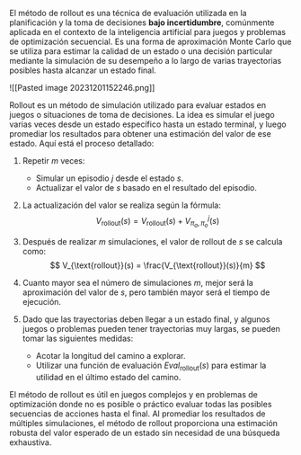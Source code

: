 El método de rollout es una técnica de evaluación utilizada en la planificación y la toma de decisiones **bajo incertidumbre**, comúnmente aplicada en el contexto de la inteligencia artificial para juegos y problemas de optimización secuencial. Es una forma de aproximación Monte Carlo que se utiliza para estimar la calidad de un estado o una decisión particular mediante la simulación de su desempeño a lo largo de varias trayectorias posibles hasta alcanzar un estado final.

![[Pasted image 20231201152246.png]]


Rollout es un método de simulación utilizado para evaluar estados en juegos o situaciones de toma de decisiones. La idea es simular el juego varias veces desde un estado específico hasta un estado terminal, y luego promediar los resultados para obtener una estimación del valor de ese estado. Aquí está el proceso detallado:

1. Repetir $m$ veces:
   - Simular un episodio $j$ desde el estado $s$.
   - Actualizar el valor de $s$ basado en el resultado del episodio.

2. La actualización del valor se realiza según la fórmula:
   $$ V_{\text{rollout}}(s) = V_{\text{rollout}}(s) + V^j_{\pi_a,\pi_o}(s) $$

3. Después de realizar $m$ simulaciones, el valor de rollout de $s$ se calcula como:
   $$ V_{\text{rollout}}(s) = \frac{V_{\text{rollout}}(s)}{m} $$

4. Cuanto mayor sea el número de simulaciones $m$, mejor será la aproximación del valor de $s$, pero también mayor será el tiempo de ejecución.

5. Dado que las trayectorias deben llegar a un estado final, y algunos juegos o problemas pueden tener trayectorias muy largas, se pueden tomar las siguientes medidas:
   - Acotar la longitud del camino a explorar.
   - Utilizar una función de evaluación $Eval_{\text{rollout}}(s)$ para estimar la utilidad en el último estado del camino.

El método de rollout es útil en juegos complejos y en problemas de optimización donde no es posible o práctico evaluar todas las posibles secuencias de acciones hasta el final. Al promediar los resultados de múltiples simulaciones, el método de rollout proporciona una estimación robusta del valor esperado de un estado sin necesidad de una búsqueda exhaustiva.

